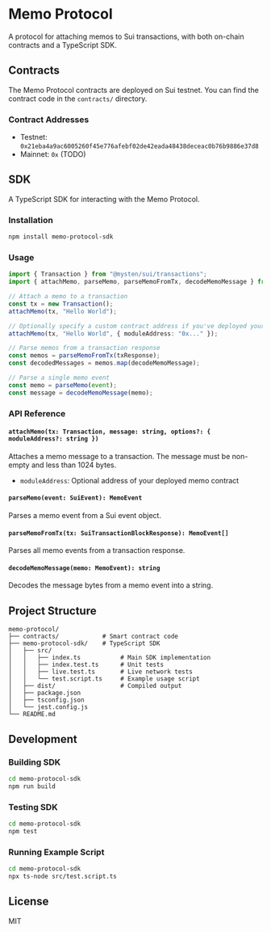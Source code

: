 # Memo Protocol

A protocol for attaching memos to Sui transactions, with both on-chain contracts and a TypeScript SDK.

## Contracts

The Memo Protocol contracts are deployed on Sui testnet. You can find the contract code in the `contracts/` directory.

### Contract Addresses

- Testnet: `0x21eba4a9ac6005260f45e776afebf02de42eada48438deceac0b76b9886e37d8`
- Mainnet: `0x` (TODO)

## SDK

A TypeScript SDK for interacting with the Memo Protocol.

### Installation

```bash
npm install memo-protocol-sdk
```

### Usage

```typescript
import { Transaction } from "@mysten/sui/transactions";
import { attachMemo, parseMemo, parseMemoFromTx, decodeMemoMessage } from "memo-protocol-sdk";

// Attach a memo to a transaction
const tx = new Transaction();
attachMemo(tx, "Hello World");

// Optionally specify a custom contract address if you've deployed your own
attachMemo(tx, "Hello World", { moduleAddress: "0x..." });

// Parse memos from a transaction response
const memos = parseMemoFromTx(txResponse);
const decodedMessages = memos.map(decodeMemoMessage);

// Parse a single memo event
const memo = parseMemo(event);
const message = decodeMemoMessage(memo);
```

### API Reference

#### `attachMemo(tx: Transaction, message: string, options?: { moduleAddress?: string })`
Attaches a memo message to a transaction. The message must be non-empty and less than 1024 bytes.
- `moduleAddress`: Optional address of your deployed memo contract

#### `parseMemo(event: SuiEvent): MemoEvent`
Parses a memo event from a Sui event object.

#### `parseMemoFromTx(tx: SuiTransactionBlockResponse): MemoEvent[]`
Parses all memo events from a transaction response.

#### `decodeMemoMessage(memo: MemoEvent): string`
Decodes the message bytes from a memo event into a string.

## Project Structure

```
memo-protocol/
├── contracts/            # Smart contract code
├── memo-protocol-sdk/    # TypeScript SDK
│   ├── src/
│   │   ├── index.ts           # Main SDK implementation
│   │   ├── index.test.ts      # Unit tests
│   │   ├── live.test.ts       # Live network tests
│   │   └── test.script.ts     # Example usage script
│   ├── dist/                  # Compiled output
│   ├── package.json
│   ├── tsconfig.json
│   └── jest.config.js
└── README.md
```

## Development

### Building SDK

```bash
cd memo-protocol-sdk
npm run build
```

### Testing SDK

```bash
cd memo-protocol-sdk
npm test
```

### Running Example Script

```bash
cd memo-protocol-sdk
npx ts-node src/test.script.ts
```

## License

MIT 